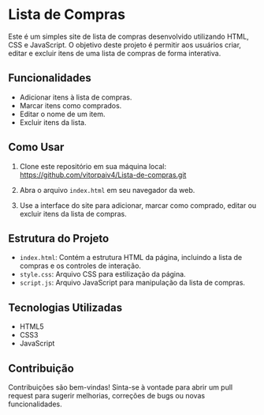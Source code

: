 # Lista de Compras

Este é um simples site de lista de compras desenvolvido utilizando HTML, CSS e JavaScript. O objetivo deste projeto é permitir aos usuários criar, editar e excluir itens de uma lista de compras de forma interativa.

## Funcionalidades

- Adicionar itens à lista de compras.
- Marcar itens como comprados.
- Editar o nome de um item.
- Excluir itens da lista.

## Como Usar

1. Clone este repositório em sua máquina local: https://github.com/vitorpaiv4/Lista-de-compras.git

2. Abra o arquivo `index.html` em seu navegador da web.

3. Use a interface do site para adicionar, marcar como comprado, editar ou excluir itens da lista de compras.

## Estrutura do Projeto

- `index.html`: Contém a estrutura HTML da página, incluindo a lista de compras e os controles de interação.
- `style.css`: Arquivo CSS para estilização da página.
- `script.js`: Arquivo JavaScript para manipulação da lista de compras.

## Tecnologias Utilizadas

- HTML5
- CSS3
- JavaScript

## Contribuição

Contribuições são bem-vindas! Sinta-se à vontade para abrir um pull request para sugerir melhorias, correções de bugs ou novas funcionalidades.


